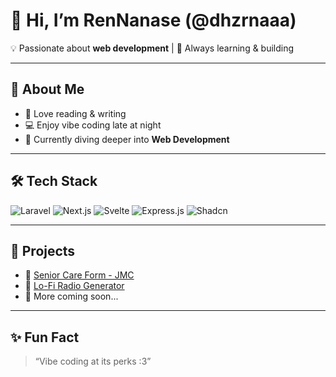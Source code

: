 # 👋 Hi, I’m RenNanase (@dhzrnaaa)

💡 Passionate about **web development** | 🚀 Always learning & building  

---

## 👀 About Me
- 📖 Love reading & writing  
- 💻 Enjoy vibe coding late at night  
- 🌱 Currently diving deeper into **Web Development**  

---

## 🛠️ Tech Stack
![Laravel](https://img.shields.io/badge/Laravel-%23FF2D20.svg?&style=for-the-badge&logo=laravel&logoColor=white)
![Next.js](https://img.shields.io/badge/Next.js-000000?style=for-the-badge&logo=next.js&logoColor=white)
![Svelte](https://img.shields.io/badge/Svelte-%23FF3E00.svg?&style=for-the-badge&logo=svelte&logoColor=white)
![Express.js](https://img.shields.io/badge/Express.js-404D59?style=for-the-badge)
![Shadcn](https://img.shields.io/badge/Shadcn-0A0A0A?style=for-the-badge&logo=radixui&logoColor=white)

---

## 📌 Projects
- 🔹 [Senior Care Form - JMC](https://github.com/your-repo)  
- 🔹 [Lo-Fi Radio Generator](https://github.com/your-repo)  
- 🔹 More coming soon...  

---

## ✨ Fun Fact
> “Vibe coding at its perks :3”
